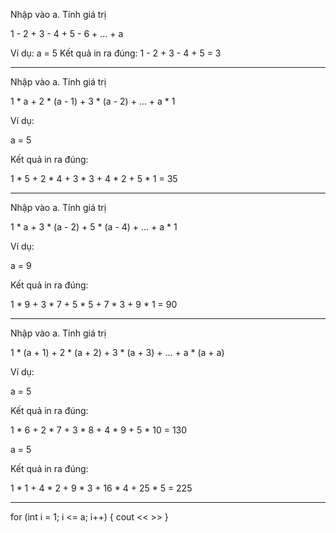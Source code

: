 Nhập vào a. Tính giá trị

1 - 2 + 3 - 4 + 5 - 6 + ... + a

Ví dụ:
a = 5
Kết quả in ra đúng:
1 - 2 + 3 - 4 + 5 = 3


------------------------
Nhập vào a. Tính giá trị

1 * a + 2 * (a - 1) + 3 * (a - 2) + ... + a * 1

Ví dụ:

a = 5

Kết quả in ra đúng:

1 * 5 + 2 * 4 + 3 * 3 + 4 * 2 + 5 * 1 = 35

--------------------------

Nhập vào a. Tính giá trị

1 * a + 3 * (a - 2) + 5 * (a - 4) + ... + a * 1

Ví dụ:

a = 9

Kết quả in ra đúng:

1 * 9 + 3 * 7 + 5 * 5 + 7 * 3 + 9 * 1 = 90

---------------------------

Nhập vào a. Tính giá trị

1 * (a + 1) + 2 * (a + 2) + 3 * (a + 3) + ... + a * (a + a)

Ví dụ:

a = 5

Kết quả in ra đúng:

1 * 6 + 2 * 7 + 3 * 8 + 4 * 9 + 5 * 10 = 130


a = 5

Kết quả in ra đúng:

1 * 1  + 4 * 2 + 9 * 3 + 16 * 4 + 25 * 5 = 225






-----------------------------------------------


for (int i = 1; i <= a; i++) {
    cout << >>
}

